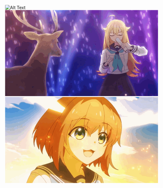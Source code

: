 
![Alt Text](shikanoko.gif)
![Alt Text](noko-kanoko-anime.gif)
![Alt Text](shikanoko-nokonoko-koshitantan-noko-kanoko.gif)

